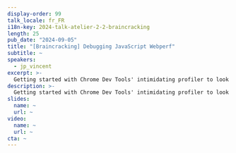 ```yaml
---
display-order: 99
talk_locale: fr_FR
i18n-key: 2024-talk-atelier-2-2-braincracking
length: 25
pub_date: "2024-09-05"
title: "[Braincracking] Debugging JavaScript Webperf"
subtitle: ~
speakers:
  - jp_vincent
excerpt: >-
  Getting started with Chrome Dev Tools' intimidating profiler to look for issues related to JavaScript responsiveness and over-utilization. We'll start with a classic JS site, then move on to high-level JS frameworks like React, which need to be complemented by other tools.
description: >-
  Getting started with Chrome Dev Tools' intimidating profiler to look for issues related to JavaScript responsiveness and over-utilization. We'll start with a classic JS site, then move on to high-level JS frameworks like React, which need to be complemented by other tools.
slides:
  name: ~
  url: ~
video:
  name: ~
  url: ~
cta: ~
---
```

